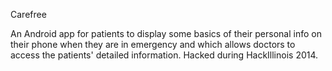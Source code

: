 Carefree

An Android app for patients to display some basics of their personal info on their phone when they are in emergency and which allows doctors to access the patients' detailed information. Hacked during HackIllinois 2014.
